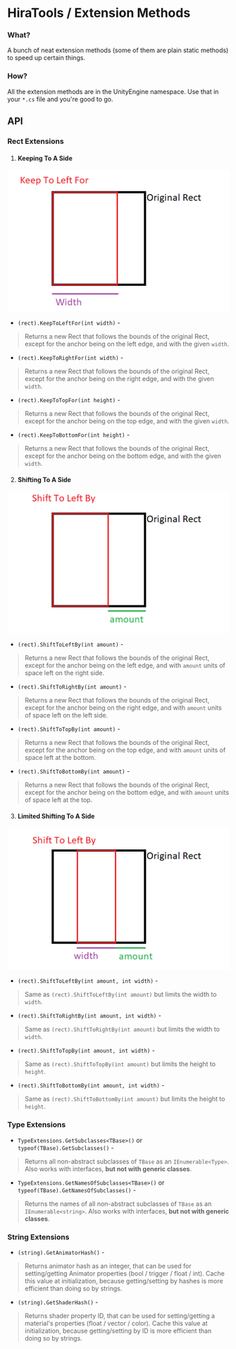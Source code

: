 ﻿# HiraTools / Extension Methods

### What?

 A bunch of neat extension methods (some of them are plain static methods) to speed up certain things.
 
### How?

 All the extension methods are in the UnityEngine namespace. Use that in your `*.cs` file and you're good to go.
 
## API

### Rect Extensions

 1. #### Keeping To A Side
 
 ![IMAGEPLACEHOLDER - KEEP](.images/keep.png)
 
 - ``(rect).KeepToLeftFor(int width)`` - 
 > Returns a new Rect that follows the bounds of the original Rect, except for the anchor being on the left edge, and with the given ``width``.
 - ``(rect).KeepToRightFor(int width)`` - 
 > Returns a new Rect that follows the bounds of the original Rect, except for the anchor being on the right edge, and with the given ``width``.
 - ``(rect).KeepToTopFor(int height)`` - 
 > Returns a new Rect that follows the bounds of the original Rect, except for the anchor being on the top edge, and with the given ``width``.
 - ``(rect).KeepToBottomFor(int height)`` - 
 > Returns a new Rect that follows the bounds of the original Rect, except for the anchor being on the bottom edge, and with the given ``width``.
 
 2. #### Shifting To A Side
 
 ![IMAGEPLACEHOLDER - KEEP](.images/shift.png)
 
 - ``(rect).ShiftToLeftBy(int amount)`` - 
 > Returns a new Rect that follows the bounds of the original Rect, except for the anchor being on the left edge, and with `amount` units of space left on the right side.
 - ``(rect).ShiftToRightBy(int amount)`` - 
 > Returns a new Rect that follows the bounds of the original Rect, except for the anchor being on the right edge, and with `amount` units of space left on the left side.
 - ``(rect).ShiftToTopBy(int amount)`` - 
 > Returns a new Rect that follows the bounds of the original Rect, except for the anchor being on the top edge, and with `amount` units of space left at the bottom.
 - ``(rect).ShiftToBottomBy(int amount)`` - 
 > Returns a new Rect that follows the bounds of the original Rect, except for the anchor being on the bottom edge, and with `amount` units of space left at the top.
 
 3. #### Limited Shifting To A Side
 
 ![IMAGEPLACEHOLDER - KEEP](.images/lshift.png)
 
 - ``(rect).ShiftToLeftBy(int amount, int width)`` - 
 > Same as ``(rect).ShiftToLeftBy(int amount)`` but limits the width to ``width``.
 - ``(rect).ShiftToRightBy(int amount, int width)`` - 
 > Same as ``(rect).ShiftToRightBy(int amount)`` but limits the width to ``width``.
 - ``(rect).ShiftToTopBy(int amount, int width)`` - 
 > Same as ``(rect).ShiftToTopBy(int amount)`` but limits the height to ``height``.
 - ``(rect).ShiftToBottomBy(int amount, int width)`` - 
 > Same as ``(rect).ShiftToBottomBy(int amount)`` but limits the height to ``height``.
 
### Type Extensions
 - ``TypeExtensions.GetSubclasses<TBase>()`` or ``typeof(TBase).GetSubclasses()`` - 
 > Returns all non-abstract subclasses of ``TBase`` as an ``IEnumerable<Type>``. Also works with interfaces, **but not with generic classes**.
 - ``TypeExtensions.GetNamesOfSubclasses<TBase>()`` or ``typeof(TBase).GetNamesOfSubclasses()`` - 
 > Returns the names of all non-abstract subclasses of ``TBase`` as an ``IEnumerable<string>``. Also works with interfaces, **but not with generic classes**.
 
### String Extensions
 - ``(string).GetAnimatorHash()`` - 
 > Returns animator hash as an integer, that can be used for setting/getting Animator properties (bool / trigger / float / int). Cache this value at initialization, because getting/setting by hashes is more efficient than doing so by strings.
 - ``(string).GetShaderHash()`` - 
 > Returns shader property ID, that can be used for setting/getting a material's properties (float / vector / color). Cache this value at initialization, because getting/setting by ID is more efficient than doing so by strings.